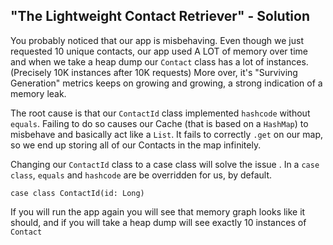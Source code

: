 "The Lightweight Contact Retriever" - Solution
-----------------------------------------------

You probably noticed that our app is misbehaving.
Even though we just requested 10 unique contacts, our app used A LOT of memory over time and when we take a heap dump
 our `Contact` class has a lot of instances. (Precisely 10K instances after 10K requests) 
More over, it's "Surviving Generation" metrics keeps on growing and growing, a strong indication of a memory leak.
 
The root cause is that our `ContactId` class implemented `hashcode` without `equals`.
Failing to do so causes our Cache (that is based on a `HashMap`) to misbehave and basically act like a `List`.
It fails to correctly `.get` on our map, so we end up storing all of our Contacts in the map infinitely.

Changing our `ContactId` class to a case class will solve the issue .
In a `case class`, `equals` and `hashcode` are be overridden for us, by default.
```
case class ContactId(id: Long) 
```

If you will run the app again you will see that memory graph looks like it should, and
if you will take a heap dump will see exactly 10 instances of `Contact`

